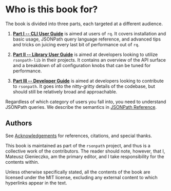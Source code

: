 # Who is this book for?

The book is divided into three parts, each targeted at a different audience.

1. [**Part I -- CLI User Guide**](../user/intro.md) is aimed at users of `rq`.
It covers installation and basic usage, JSONPath query language reference,
and advanced tips and tricks on juicing every last bit of performance
out of `rq`.

2. [**Part II -- Library User Guide**](../lib/intro.md) is aimed at developers looking to utilize
`rsonpath-lib` in their projects. It contains an overview of the API surface
and a breakdown of all configuration knobs that can be tuned for performance.

3. [**Part III -- Developer Guide**](../dev/intro.md) is aimed at developers looking to contribute
to `rsonpath`. It goes into the nitty-gritty details of the codebase, but
should still be relatively broad and approachable.

Regardless of which category of users you fall into, you need to understand JSONPath queries.
We describe the semantics in [JSONPath Reference](../user/usage/jsonpath.md).

## Authors

See [Acknowledgements](../acknowledgements.md) for references, citations,
and special thanks.

This book is maintained as part of the `rsonpath` project, and thus
is a collective work of the contributors. The reader should note, however,
that I, Mateusz Gienieczko, am the primary editor, and I take responsibility
for the contents within.

Unless otherwise specifically stated, all the contents of the book
are licensed under the MIT license, excluding any external content to which
hyperlinks appear in the text.

